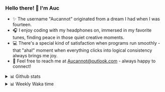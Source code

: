 ### Hello there! 👋 I'm Auc

- ✨ The username "Aucannot" originated from a dream I had when I was fourteen.  
- 🎧 I enjoy coding with my headphones on, immersed in my favorite tunes, finding peace in those quiet creative moments.  
- 💻 There's a special kind of satisfaction when programs run smoothly - that "aha!" moment when everything clicks into logical consistency always brings me joy.
- 📧 Feel free to reach me at [Aucannot@outlook.com](mailto:Aucannot@outlook.com) - always happy to connect!

<details>
  <summary>📊 Github stats</summary>
  <div align="center">
    <img height="180em" src="https://github-readme-stats-delta-three-96.vercel.app/api?username=Aucannot&theme=tokyonight&count_private=true&show_icons=true&include_all_commits=true&custom_title=GitHub_Stats"/>
    <img height="180em" src="https://github-readme-stats-delta-three-96.vercel.app/api/top-langs/?username=Aucannot&theme=tokyonight&layout=compact&hide=CMake,Makefile"/>
  </div>
</details>
<details>
  <summary>📊 Weekly Waka time</summary>
  
  <!--START_SECTION:waka-->

```txt
C++           3 hrs 19 mins   █████████▓░░░░░░░░░░░░░░░   38.92 %
Python        2 hrs 31 mins   ███████▒░░░░░░░░░░░░░░░░░   29.57 %
Cuda          54 mins         ██▓░░░░░░░░░░░░░░░░░░░░░░   10.59 %
Markdown      53 mins         ██▓░░░░░░░░░░░░░░░░░░░░░░   10.55 %
Bash          25 mins         █▒░░░░░░░░░░░░░░░░░░░░░░░   04.89 %
```

<!--END_SECTION:waka-->
</details>
